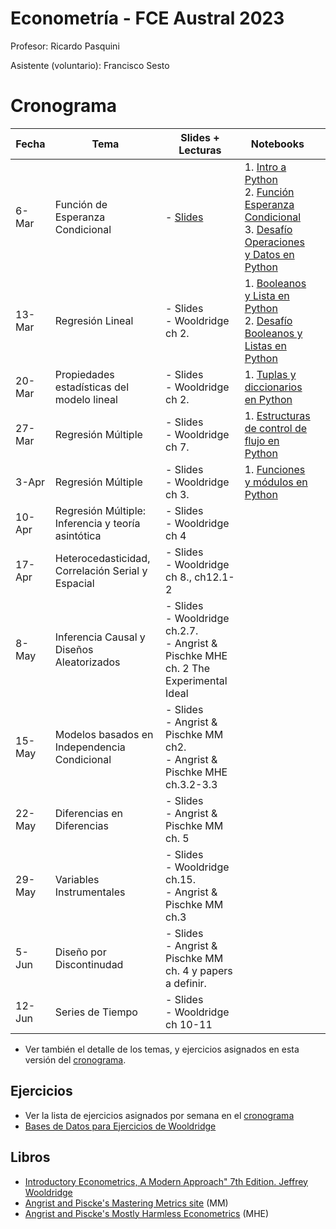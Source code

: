 # Econometría - FCE Austral 2023

Profesor: Ricardo Pasquini

Asistente (voluntario): Francisco Sesto



# Cronograma 


| Fecha  | Tema                                                 | Slides + Lecturas                                            | Notebooks                                                    |      |
| ------ | ---------------------------------------------------- | ------------------------------------------------------------ | ------------------------------------------------------------ | ---- |
| 6-Mar  | Función de Esperanza Condicional                     | - [Slides](https://github.com/rpasquini/econometria/blob/main/slides/dia%201%20cef.pdf)<br/> | 1. [Intro a Python](https://github.com/rpasquini/econometria/blob/main/notebooks/1_Python_Austral.ipynb)<br/>2. [Función Esperanza Condicional](https://github.com/rpasquini/econometria/blob/main/notebooks/CEF_intro_Austral.ipynb)<br/>3. [Desafío Operaciones y Datos en Python](https://github.com/rpasquini/econometria/blob/main/notebooks/Desafío_Operaciones_y_Datos_Python_Austral.ipynb) |      |
| 13-Mar | Regresión   Lineal                                   | - Slides<br/>- Wooldridge   ch 2.                            |   1. [Booleanos y Lista en Python](https://github.com/rpasquini/econometria/blob/main/notebooks/2_Python_Austral.ipynb)<br/>2. [Desafío Booleanos y Listas en Python](https://github.com/rpasquini/econometria/blob/main/notebooks/Desafío_Booleanos_y_Listas_Python_Austral.ipynb)                                                            |      |
| 20-Mar | Propiedades   estadísticas del modelo lineal         | - Slides<br/>- Wooldridge   ch 2.                            | 1. [Tuplas y diccionarios en Python](https://github.com/rpasquini/econometria/blob/main/notebooks/3_Python_Austral.ipynb)                                                             |      |
| 27-Mar | Regresión   Múltiple                                 | - Slides<br/>- Wooldridge   ch 7.                            | 1. [Estructuras de control de flujo en Python](https://github.com/rpasquini/econometria/blob/main/notebooks/4_Python_Austral.ipynb)                                                              |      |
| 3-Apr  | Regresión   Múltiple                                 | - Slides<br/>- Wooldridge   ch 3.                            | 1. [Funciones y módulos en Python](https://github.com/rpasquini/econometria/blob/main/notebooks/5_Python_Austral.ipynb)                                                             |      |
| 10-Apr | Regresión Múltiple: Inferencia y   teoría asintótica | - Slides<br/> - Wooldridge   ch 4                            |                                                              |      |
| 17-Apr | Heterocedasticidad,   Correlación Serial y Espacial  | - Slides<br/>- Wooldridge   ch 8., ch12.1-2                  |                                                              |      |
| 8-May  | Inferencia   Causal y Diseños Aleatorizados          | - Slides<br/>- Wooldridge   ch.2.7. <br/> - Angrist & Pischke MHE ch. 2 The Experimental Ideal |                                                              |      |
| 15-May | Modelos   basados en Independencia Condicional       | - Slides<br/>- Angrist   & Pischke MM ch2.  <br/>- Angrist &   Pischke MHE ch.3.2-3.3 |                                                              |      |
| 22-May | Diferencias   en Diferencias                         | - Slides<br/>- Angrist   & Pischke MM ch. 5                  |                                                              |      |
| 29-May | Variables   Instrumentales                           | - Slides<br/> - Wooldridge   ch.15. <br/>- Angrist & Pischke MM ch.3 |                                                              |      |
| 5-Jun  | Diseño   por Discontinudad                           | - Slides<br/> - Angrist   & Pischke MM ch. 4  y papers a   definir. |                                                              |      |
| 12-Jun | Series   de Tiempo                                   | - Slides<br/>- Wooldridge   ch 10-11                         |                                                              |      |
* Ver también el detalle de los temas, y ejercicios asignados en esta versión del [cronograma](https://alumniiaeedu-my.sharepoint.com/:x:/g/personal/rpasquini_austral_edu_ar/EYxX_bAdzahGpWJe7p4WDuwBTN0jEWwvXJTbXr0KaDm4eg?e=kwJC4z).




## Ejercicios

* Ver la lista de ejercicios asignados por semana en el [cronograma](https://alumniiaeedu-my.sharepoint.com/:x:/g/personal/rpasquini_austral_edu_ar/EYxX_bAdzahGpWJe7p4WDuwBTN0jEWwvXJTbXr0KaDm4eg?e=kwJC4z)
* [Bases de Datos para Ejercicios de Wooldridge](https://academic.cengage.com/resource_uploads/downloads/1111531048_374626.zip)



## Libros

* [Introductory Econometrics, A Modern Approach" 7th Edition. Jeffrey Wooldridge](https://www.amazon.com/Introductory-Econometrics-Modern-Approach-MindTap/dp/1337558869/ref=sr_1_1?keywords=introductory+econometrics+a+modern+approach&qid=1674591514&s=books&sprefix=introductory+econo%2Cstripbooks-intl-ship%2C303&sr=1-1)
* [Angrist and Piscke's Mastering Metrics site](https://www.masteringmetrics.com/) (MM)
* [Angrist and Piscke's Mostly Harmless Econometrics](https://www.researchgate.net/publication/51992844_Mostly_Harmless_Econometrics_An_Empiricist's_Companion) (MHE)


